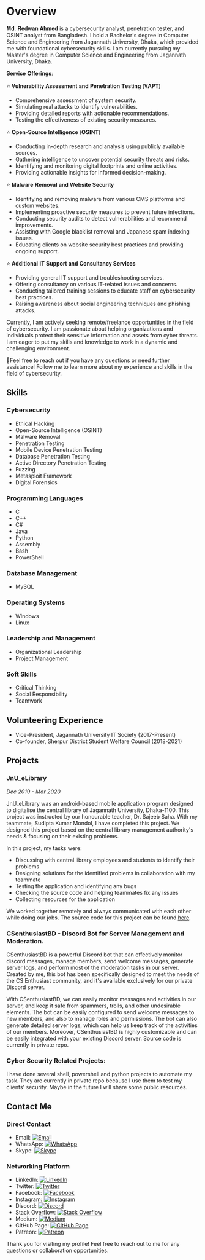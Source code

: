 # Overview

𝐌𝐝. 𝐑𝐞𝐝𝐰𝐚𝐧 𝐀𝐡𝐦𝐞𝐝 is a cybersecurity analyst, penetration tester, and OSINT analyst from Bangladesh. I hold a Bachelor's degree in Computer Science and Engineering from Jagannath University, Dhaka, which provided me with foundational cybersecurity skills. I am currently pursuing my Master's degree in Computer Science and Engineering from Jagannath University, Dhaka.


𝐒𝐞𝐫𝐯𝐢𝐜𝐞 𝐎𝐟𝐟𝐞𝐫𝐢𝐧𝐠𝐬:

⭐ 𝐕𝐮𝐥𝐧𝐞𝐫𝐚𝐛𝐢𝐥𝐢𝐭𝐲 𝐀𝐬𝐬𝐞𝐬𝐬𝐦𝐞𝐧𝐭 𝐚𝐧𝐝 𝐏𝐞𝐧𝐞𝐭𝐫𝐚𝐭𝐢𝐨𝐧 𝐓𝐞𝐬𝐭𝐢𝐧𝐠 (𝐕𝐀𝐏𝐓)
   - Comprehensive assessment of system security.
   - Simulating real attacks to identify vulnerabilities.
   - Providing detailed reports with actionable recommendations.
   - Testing the effectiveness of existing security measures.

⭐ 𝐎𝐩𝐞𝐧-𝐒𝐨𝐮𝐫𝐜𝐞 𝐈𝐧𝐭𝐞𝐥𝐥𝐢𝐠𝐞𝐧𝐜𝐞 (𝐎𝐒𝐈𝐍𝐓)
   - Conducting in-depth research and analysis using publicly available sources.
   - Gathering intelligence to uncover potential security threats and risks.
   - Identifying and monitoring digital footprints and online activities.
   - Providing actionable insights for informed decision-making.

⭐ 𝐌𝐚𝐥𝐰𝐚𝐫𝐞 𝐑𝐞𝐦𝐨𝐯𝐚𝐥 𝐚𝐧𝐝 𝐖𝐞𝐛𝐬𝐢𝐭𝐞 𝐒𝐞𝐜𝐮𝐫𝐢𝐭𝐲
   - Identifying and removing malware from various CMS platforms and custom websites.
   - Implementing proactive security measures to prevent future infections.
   - Conducting security audits to detect vulnerabilities and recommend improvements.
   - Assisting with Google blacklist removal and Japanese spam indexing issues.
   - Educating clients on website security best practices and providing ongoing support.

⭐ 𝐀𝐝𝐝𝐢𝐭𝐢𝐨𝐧𝐚𝐥 𝐈𝐓 𝐒𝐮𝐩𝐩𝐨𝐫𝐭 𝐚𝐧𝐝 𝐂𝐨𝐧𝐬𝐮𝐥𝐭𝐚𝐧𝐜𝐲 𝐒𝐞𝐫𝐯𝐢𝐜𝐞𝐬
  - Providing general IT support and troubleshooting services.
  - Offering consultancy on various IT-related issues and concerns.
  - Conducting tailored training sessions to educate staff on cybersecurity best practices.
  - Raising awareness about social engineering techniques and phishing attacks.


Currently, I am actively seeking remote/freelance opportunities in the field of cybersecurity. I am passionate about helping organizations and individuals protect their sensitive information and assets from cyber threats. I am eager to put my skills and knowledge to work in a dynamic and challenging environment.

🎫Feel free to reach out if you have any questions or need further assistance! Follow me to learn more about my experience and skills in the field of cybersecurity.

## Skills

### Cybersecurity

- Ethical Hacking
- Open-Source Intelligence (OSINT)
- Malware Removal
- Penetration Testing
- Mobile Device Penetration Testing
- Database Penetration Testing
- Active Directory Penetration Testing
- Fuzzing
- Metasploit Framework
- Digital Forensics

### Programming Languages

- C
- C++
- C#
- Java
- Python
- Assembly
- Bash
- PowerShell

### Database Management

- MySQL

### Operating Systems

- Windows
- Linux

### Leadership and Management

- Organizational Leadership
- Project Management

### Soft Skills

- Critical Thinking
- Social Responsibility
- Teamwork

## Volunteering Experience

- Vice-President, Jagannath University IT Society (2017-Present)
- Co-founder, Sherpur District Student Welfare Council (2018-2021)

## Projects

### JnU_eLibrary
*Dec 2019 - Mar 2020*

JnU_eLibrary was an android-based mobile application program designed to digitalise the central library of Jagannath University, Dhaka-1100. This project was instructed by our honourable teacher, Dr. Sajeeb Saha. With my teammate, Sudipta Kumar Mondol, I have completed this project. We designed this project based on the central library management authority's needs & focusing on their existing problems.

In this project, my tasks were:

- Discussing with central library employees and students to identify their problems
- Designing solutions for the identified problems in collaboration with my teammate
- Testing the application and identifying any bugs
- Checking the source code and helping teammates fix any issues
- Collecting resources for the application

We worked together remotely and always communicated with each other while doing our jobs. The source code for this project can be found [here](https://github.com/Redwan-CSE/JnU_eLibrary).

### CSenthusiastBD - Discord Bot for Server Management and Moderation.

CSenthusiastBD is a powerful Discord bot that can effectively monitor discord messages, manage members, send welcome messages, generate server logs, and perform most of the moderation tasks in our server. Created by me, this bot has been specifically designed to meet the needs of the CS Enthusiast community, and it's available exclusively for our private Discord server.

With CSenthusiastBD, we can easily monitor messages and activities in our server, and keep it safe from spammers, trolls, and other undesirable elements. The bot can be easily configured to send welcome messages to new members, and also to manage roles and permissions. The bot can also generate detailed server logs, which can help us keep track of the activities of our members. Moreover, CSenthusiastBD is highly customizable and can be easily integrated with your existing Discord server. Source code is currently in private repo.

### Cyber Security Related Projects:

I have done several shell, powershell and python projects to automate my task. They are currently in private repo because I use them to test my clients' security. Maybe in the future I will share some public resources.

## Contact Me

### Direct Contact

- Email: [![Email](https://img.shields.io/badge/Email-redwanse%40outlook.com-red?logo=microsoft-outlook)](mailto:redwanse@outlook.com)
- WhatsApp: [![WhatsApp](https://img.shields.io/badge/WhatsApp-(%2B880)1776387624-green?logo=WhatsApp)](tel:+8801776387624)
- Skype: [![Skype](https://img.shields.io/badge/Skype:redwanse-blue?logo=Skype)](skype:live:redwanse?call)

### Networking Platform

- LinkedIn: [![LinkedIn](https://img.shields.io/badge/LinkedIn-redwancse-blue?logo=linkedin)](https://www.linkedin.com/in/redwancse/)
- Twitter: [![Twitter](https://img.shields.io/badge/Twitter-RedwanCSE-blue?logo=twitter)](https://twitter.com/RedwanCSE)
- Facebook: [![Facebook](https://img.shields.io/badge/Facebook-redwancse-blue?logo=facebook)](https://www.facebook.com/redwancse)
- Instagram: [![Instagram](https://img.shields.io/badge/Instagram-redwancse-purple?logo=instagram)](https://www.instagram.com/redwancse)
- Discord: [![Discord](https://img.shields.io/badge/Discord-CSenthusiastBD-blueviolet?logo=discord)](https://discord.gg/rZ3n2aHXgX)
- Stack Overflow: [![Stack Overflow](https://img.shields.io/badge/Stack%20Overflow-Md--Redwan--Ahmed-orange?logo=stackoverflow)](https://stackoverflow.com/users/21417664/md-redwan-ahmed)
- Medium: [![Medium](https://img.shields.io/badge/Medium-redwancse-black?logo=medium)](https://redwancse.medium.com/)
- GitHub Page: [![GitHub Page](https://img.shields.io/badge/GitHub%20Page-redwan--cse.github.io-green?logo=github)](https://redwan-cse.github.io/)
- Patreon: [![Patreon](https://img.shields.io/badge/Patreon-redwancse-red?logo=patreon)](https://www.patreon.com/user?u=22291805)

Thank you for visiting my profile! Feel free to reach out to me for any questions or collaboration opportunities.
